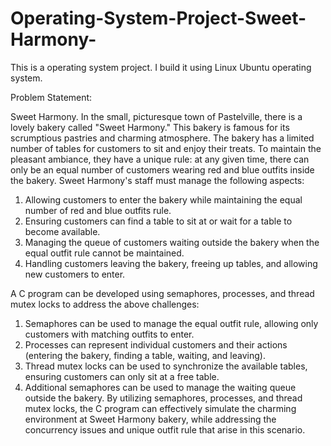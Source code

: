 # Operating-System-Project-Sweet-Harmony-
This is a operating system project. I build it using Linux Ubuntu operating system. 

Problem Statement:

Sweet Harmony.
In the small, picturesque town of Pastelville, there is a lovely bakery called &quot;Sweet Harmony.&quot;
This bakery is famous for its scrumptious pastries and charming atmosphere. The bakery has a
limited number of tables for customers to sit and enjoy their treats. To maintain the pleasant
ambiance, they have a unique rule: at any given time, there can only be an equal number of
customers wearing red and blue outfits inside the bakery.
Sweet Harmony&#39;s staff must manage the following aspects:
1. Allowing customers to enter the bakery while maintaining the equal number of red and
blue outfits rule.
2. Ensuring customers can find a table to sit at or wait for a table to become available.
3. Managing the queue of customers waiting outside the bakery when the equal outfit rule
cannot be maintained.
4. Handling customers leaving the bakery, freeing up tables, and allowing new customers to
enter.

A C program can be developed using semaphores, processes, and thread mutex locks to address
the above challenges:
1. Semaphores can be used to manage the equal outfit rule, allowing only customers with
matching outfits to enter.
2. Processes can represent individual customers and their actions (entering the bakery,
finding a table, waiting, and leaving).
3. Thread mutex locks can be used to synchronize the available tables, ensuring customers
can only sit at a free table.
4. Additional semaphores can be used to manage the waiting queue outside the bakery.
By utilizing semaphores, processes, and thread mutex locks, the C program can effectively
simulate the charming environment at Sweet Harmony bakery, while addressing the concurrency
issues and unique outfit rule that arise in this scenario.
